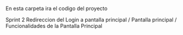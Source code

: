 En esta carpeta ira el codigo del proyecto 

Sprint 2
Redireccion del Login a pantalla principal /
Pantalla principal /
Funcionalidades de la Pantalla Principal

